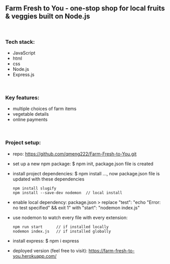 ## Farm Fresh to You - one-stop shop for local fruits & veggies built on Node.js

<br>

### Tech stack:

- JavaScript
- html
- css
- Node.js
- Express.js

<br>

### Key features:

- multiple choices of farm items
- vegetable details
- online payments

<br>

### Project setup:

- repo: https://github.com/qmeng222/Farm-Fresh-to-You.git
- set up a new npm package: $ npm init, package.json file is created
- install project dependencies: $ npm install <package-name1> <package-name2> ..., now package.json file is updated with these dependencies
  ```
  npm install slugify
  npm install --save-dev nodemon  // local install
  ```
- enable local dependency: package.json > replace "test": "echo \"Error: no test specified\" && exit 1" with "start": "nodemon index.js"
- use nodemon to watch every file with every extension:
  ```
  npm run start      // if installed locally
  nodemon index.js   // if installed globally
  ```
- install express: $ npm i express

- deployed version (feel free to visit): https://farm-fresh-to-you.herokuapp.com/
